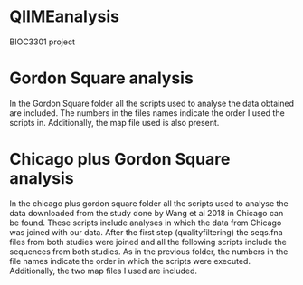 # QIIMEanalysis
BIOC3301 project
# Gordon Square analysis
In the Gordon Square folder all the scripts used to analyse the data obtained are included. 
The numbers in the files names indicate the order I used the scripts in. 
Additionally, the map file used is also present. 
# Chicago plus Gordon Square analysis
In the chicago plus gordon square folder all the scripts used to analyse the data downloaded from the study done by Wang et al 2018 in Chicago can be found. 
These scripts include analyses in which the data from Chicago was joined with our data. 
After the first step (qualityfiltering) the seqs.fna files from both studies were joined and all the following scripts include the sequences from both studies.
As in the previous folder, the numbers in the file names indicate the order in which the scripts were executed.
Additionally, the two map files I used are included. 
